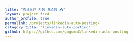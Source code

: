 ```yaml
---
title: "링크드인 자동 포스팅 📤"
layout: project-feed
author_profile: true
permalink: /projects/linkedin-auto-posting/
category_title: "linkedin-auto-posting"
github: https://github.com/gogumaC/linkedin-auto-posting
---
```


